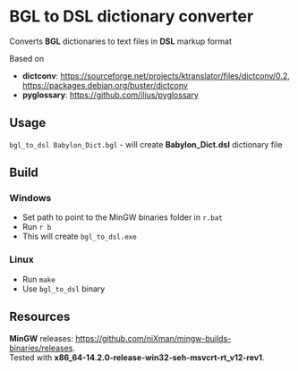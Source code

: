 # BGL to DSL dictionary converter

Converts **BGL** dictionaries to text files in **DSL** markup format

Based on
- **dictconv**: https://sourceforge.net/projects/ktranslator/files/dictconv/0.2, https://packages.debian.org/buster/dictconv
- **pyglossary**: https://github.com/ilius/pyglossary

## Usage
`bgl_to_dsl Babylon_Dict.bgl` - will create **Babylon_Dict.dsl** dictionary file

## Build
### Windows
- Set path to point to the MinGW binaries folder in `r.bat`
- Run `r b`
- This will create `bgl_to_dsl.exe`

### Linux
- Run `make`
- Use `bgl_to_dsl` binary

## Resources
**MinGW** releases: https://github.com/niXman/mingw-builds-binaries/releases.  
Tested with **x86_64-14.2.0-release-win32-seh-msvcrt-rt_v12-rev1**.
